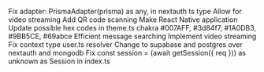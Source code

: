 Fix adapter: PrismaAdapter(prisma) as any, in nextauth ts type
Allow for video streaming
Add QR code scanning
Make React Native application
Update possible hex codes in theme.ts chakra #007AFF, #3d84f7, #1A0DB3, #9BB5CE, #69abce
Efficient message searching
Implement video streaming
Fix context type user.ts resolver
Change to supabase and postgres over nextauth and mongodb
Fix const session = (await getSession({ req })) as unknown as Session in index.ts
